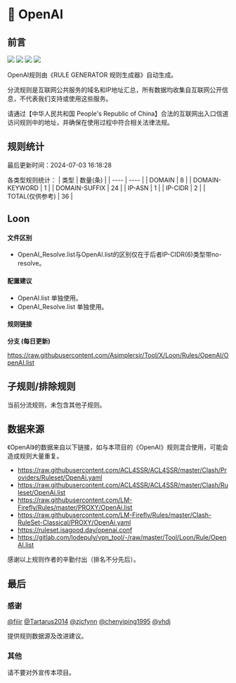 # 🧸 OpenAI

## 前言

![](https://shields.io/badge/-移除重复规则-ff69b4) ![](https://shields.io/badge/-DOMAIN与DOMAIN--SUFFIX合并-green) ![](https://shields.io/badge/-DOMAIN--SUFFIX间合并-critical) ![](https://shields.io/badge/-IP--CIDR(6)合并-blueviolet) 

OpenAI规则由《RULE GENERATOR 规则生成器》自动生成。

分流规则是互联网公共服务的域名和IP地址汇总，所有数据均收集自互联网公开信息，不代表我们支持或使用这些服务。

请通过【中华人民共和国 People's Republic of China】合法的互联网出入口信道访问规则中的地址，并确保在使用过程中符合相关法律法规。

## 规则统计

最后更新时间：2024-07-03 16:18:28

各类型规则统计：
| 类型 | 数量(条)  | 
| ---- | ----  |
| DOMAIN | 8  | 
| DOMAIN-KEYWORD | 1  | 
| DOMAIN-SUFFIX | 24  | 
| IP-ASN | 1  | 
| IP-CIDR | 2  | 
| TOTAL(仅供参考) | 36  | 


## Loon 

#### 文件区别
- OpenAI_Resolve.list与OpenAI.list的区别仅在于后者IP-CIDR(6)类型带no-resolve。

#### 配置建议
- OpenAI.list 单独使用。
- OpenAI_Resolve.list 单独使用。

#### 规则链接
**分支 (每日更新)**

https://raw.githubusercontent.com/Asimplersir/Tool/X/Loon/Rules/OpenAI/OpenAI.list











## 子规则/排除规则


当前分流规则，未包含其他子规则。

## 数据来源

《OpenAI》的数据来自以下链接，如与本项目的《OpenAI》规则混合使用，可能会造成规则大量重复。

- https://raw.githubusercontent.com/ACL4SSR/ACL4SSR/master/Clash/Providers/Ruleset/OpenAi.yaml
- https://raw.githubusercontent.com/ACL4SSR/ACL4SSR/master/Clash/Ruleset/OpenAi.list
- https://raw.githubusercontent.com/LM-Firefly/Rules/master/PROXY/OpenAi.list
- https://raw.githubusercontent.com/LM-Firefly/Rules/master/Clash-RuleSet-Classical/PROXY/OpenAi.yaml
- https://ruleset.isagood.day/openai.conf
- https://gitlab.com/lodepuly/vpn_tool/-/raw/master/Tool/Loon/Rule/OpenAI.list


感谢以上规则作者的辛勤付出（排名不分先后）。

## 最后

### 感谢

[@fiiir](https://github.com/fiiir) [@Tartarus2014](https://github.com/Tartarus2014) [@zjcfynn](https://github.com/zjcfynn) [@chenyiping1995](https://github.com/chenyiping1995) [@vhdj](https://github.com/vhdj)

提供规则数据源及改进建议。

### 其他

请不要对外宣传本项目。